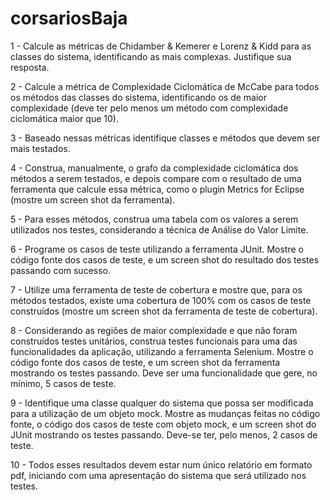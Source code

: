 # corsariosBaja


1 - Calcule as métricas de Chidamber & Kemerer e Lorenz & Kidd para as classes do sistema,
identificando as mais complexas. Justifique sua resposta.

2 - Calcule a métrica de Complexidade Ciclomática de McCabe para todos os métodos das classes do
sistema, identificando os de maior complexidade (deve ter pelo menos um método com
complexidade ciclomática maior que 10).

3 - Baseado nessas métricas identifique classes e métodos que devem ser mais testados.

4 - Construa, manualmente, o grafo da complexidade ciclomática dos métodos a serem testados, e
depois compare com o resultado de uma ferramenta que calcule essa métrica, como o plugin
Metrics for Eclipse (mostre um screen shot da ferramenta).

5 - Para esses métodos, construa uma tabela com os valores a serem utilizados nos testes,
considerando a técnica de Análise do Valor Limite.

6 - Programe os casos de teste utilizando a ferramenta JUnit. Mostre o código fonte dos casos de
teste, e um screen shot do resultado dos testes passando com sucesso.

7 - Utilize uma ferramenta de teste de cobertura e mostre que, para os métodos testados, existe uma
cobertura de 100% com os casos de teste construídos (mostre um screen shot da ferramenta de
teste de cobertura).

8 - Considerando as regiões de maior complexidade e que não foram construídos testes unitários,
construa testes funcionais para uma das funcionalidades da aplicação, utilizando a ferramenta
Selenium. Mostre o código fonte dos casos de teste, e um screen shot da ferramenta mostrando os
testes passando. Deve ser uma funcionalidade que gere, no mínimo, 5 casos de teste.

9 - Identifique uma classe qualquer do sistema que possa ser modificada para a utilização de um
objeto mock. Mostre as mudanças feitas no código fonte, o código dos casos de teste com objeto
mock, e um screen shot do JUnit mostrando os testes passando. Deve-se ter, pelo menos, 2 casos
de teste.

10 - Todos esses resultados devem estar num único relatório em formato pdf, iniciando com uma 
apresentação do sistema que será utilizado nos testes.